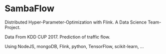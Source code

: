 # SambaFlow
Distributed Hyper-Parameter-Optimization with Flink.
A Data Science Team-Project.

Data From KDD CUP 2017.
Prediction of traffic flow.


Using NodeJS, mongoDB, Flink, python, TensorFlow, scikit-learn, ...
